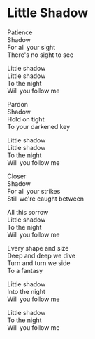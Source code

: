 # Little Shadow  

Patience  
Shadow  
For all your sight  
There's no sight to see  

Little shadow  
Little shadow  
To the night  
Will you follow me  

Pardon  
Shadow  
Hold on tight  
To your darkened key  

Little shadow  
Little shadow  
To the night  
Will you follow me  

Closer  
Shadow  
For all your strikes  
Still we're caught between  

All this sorrow  
Little shadow  
To the night  
Will you follow me  

Every shape and size  
Deep and deep we dive  
Turn and turn we side  
To a fantasy  

Little shadow  
Into the night  
Will you follow me  

Little shadow  
To the night  
Will you follow me  
